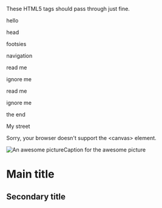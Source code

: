 These HTML5 tags should pass through just fine.

hello

head

footsies

navigation

read me

ignore me

read me

ignore me

the end

My street

Sorry, your browser doesn't support the \<canvas\> element.

![An awesome picture](<mypic.png>)Caption for the awesome picture

# Main title

## Secondary title

